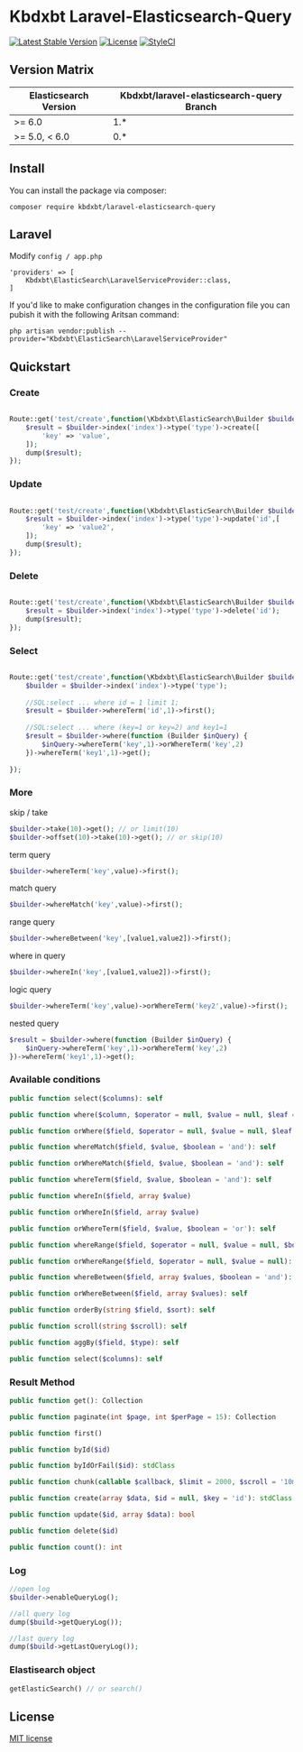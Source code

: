 # Kbdxbt Laravel-Elasticsearch-Query


[![Latest Stable Version](https://poser.pugx.org/kbdxbt/laravel-elasticsearch-query/v/stable)](https://packagist.org/packages/kbdxbt/laravel-elasticsearch-query)
[![License](https://poser.pugx.org/kbdxbt/laravel-elasticsearch-query/license)](https://packagist.org/packages/kbdxbt/laravel-elasticsearch-query)
[![StyleCI](https://github.styleci.io/repos/100927763/shield?branch=master)](https://github.styleci.io/repos/100927763)

## Version Matrix

| Elasticsearch Version | Kbdxbt/laravel-elasticsearch-query Branch |
| --------------------- | ------------------------ |
| >= 6.0                | 1.*                      |
| >= 5.0, < 6.0         | 0.*                      |

## Install

You can install the package via composer:

```
composer require kbdxbt/laravel-elasticsearch-query
```

## Laravel

Modify ``config / app.php``

```
'providers' => [
    Kbdxbt\ElasticSearch\LaravelServiceProvider::class,
]

```

If you'd like to make configuration changes in the configuration file you can pubish it with the following Aritsan command:
```
php artisan vendor:publish --provider="Kbdxbt\ElasticSearch\LaravelServiceProvider"
```



## Quickstart

### Create

```php

Route::get('test/create',function(\Kbdxbt\ElasticSearch\Builder $builder){
    $result = $builder->index('index')->type('type')->create([
		'key' => 'value',
    ]);
    dump($result);
});

```

### Update

```php

Route::get('test/create',function(\Kbdxbt\ElasticSearch\Builder $builder){
    $result = $builder->index('index')->type('type')->update('id',[
		'key' => 'value2',
    ]);
    dump($result);
});

```

### Delete

```php

Route::get('test/create',function(\Kbdxbt\ElasticSearch\Builder $builder){
    $result = $builder->index('index')->type('type')->delete('id');
    dump($result);
});

```

### Select

```php

Route::get('test/create',function(\Kbdxbt\ElasticSearch\Builder $builder){
    $builder = $builder->index('index')->type('type');
	
	//SQL:select ... where id = 1 limit 1;
	$result = $builder->whereTerm('id',1)->first();
	
	//SQL:select ... where (key=1 or key=2) and key1=1
	$result = $builder->where(function (Builder $inQuery) {
		$inQuery->whereTerm('key',1)->orWhereTerm('key',2)
	})->whereTerm('key1',1)->get();
	
});

```

### More

skip / take
```php
$builder->take(10)->get(); // or limit(10)
$builder->offset(10)->take(10)->get(); // or skip(10)
```

term query
```php
$builder->whereTerm('key',value)->first();
```

match query
```php
$builder->whereMatch('key',value)->first();
```

range query
```php
$builder->whereBetween('key',[value1,value2])->first();
```

where in query
```php
$builder->whereIn('key',[value1,value2])->first();
```

logic query
```php
$builder->whereTerm('key',value)->orWhereTerm('key2',value)->first();
```

nested query
```php
$result = $builder->where(function (Builder $inQuery) {
    $inQuery->whereTerm('key',1)->orWhereTerm('key',2)
})->whereTerm('key1',1)->get();
```

### Available conditions

```php
public function select($columns): self
```

```php
public function where($column, $operator = null, $value = null, $leaf = 'term', $boolean = 'and'): self
```


```php
public function orWhere($field, $operator = null, $value = null, $leaf = 'term'): self
```

```php
public function whereMatch($field, $value, $boolean = 'and'): self
```

```php
public function orWhereMatch($field, $value, $boolean = 'and'): self
```

```php
public function whereTerm($field, $value, $boolean = 'and'): self
```

```php
public function whereIn($field, array $value)
```

```php
public function orWhereIn($field, array $value)
```

```php
public function orWhereTerm($field, $value, $boolean = 'or'): self
```

```php
public function whereRange($field, $operator = null, $value = null, $boolean = 'and'): self
```

```php
public function orWhereRange($field, $operator = null, $value = null): self
```

```php
public function whereBetween($field, array $values, $boolean = 'and'): self
```

```php
public function orWhereBetween($field, array $values): self
```

```php
public function orderBy(string $field, $sort): self
```

```php
public function scroll(string $scroll): self
```

```php
public function aggBy($field, $type): self
```

```php
public function select($columns): self
```

### Result Method
```php
public function get(): Collection
```

```php
public function paginate(int $page, int $perPage = 15): Collection
```

```php
public function first()
```

```php
public function byId($id)
```

```php
public function byIdOrFail($id): stdClass
```

```php
public function chunk(callable $callback, $limit = 2000, $scroll = '10m')
```

```php
public function create(array $data, $id = null, $key = 'id'): stdClass
```

```php
public function update($id, array $data): bool
```

```php
public function delete($id)
```

```php
public function count(): int
```

### Log

```php
//open log
$builder->enableQueryLog();

//all query log
dump($build->getQueryLog());

//last query log
dump($build->getLastQueryLog());
```

### Elastisearch object

```php
getElasticSearch() // or search()
```




## License
[MIT license](https://opensource.org/licenses/MIT)
